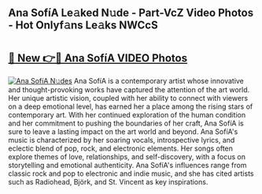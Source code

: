 ## Ana SofíA Le𝚊ked N𝚞de - Part-VcZ Video Photos - Hot Onlyf𝚊ns Le𝚊ks NWCcS

# <h2><a href="http://ac3762.deff.icu/?id=Ana+Sofi%cc%81A">🔗 New 👉🔴 Ana SofíA VIDEO Photos</a></h2>

[![Ana SofíA N𝚞des](https://i.imgur.com/rIISA9y.gif)](http://ac3762.deff.icu/?id=Ana+Sofi%cc%81A)
Ana SofíA is a contemporary artist whose innovative and thought-provoking works have captured the attention of the art world. Her unique artistic vision, coupled with her ability to connect with viewers on a deep emotional level, has earned her a place among the rising stars of contemporary art. With her continued exploration of the human condition and her commitment to pushing the boundaries of her craft, Ana SofíA is sure to leave a lasting impact on the art world and beyond. Ana SofíA's music is characterized by her soaring vocals, introspective lyrics, and eclectic blend of pop, rock, and electronic elements. Her songs often explore themes of love, relationships, and self-discovery, with a focus on storytelling and emotional authenticity. Ana SofíA's influences range from classic rock and pop to electronic and indie music, and she has cited artists such as Radiohead, Björk, and St. Vincent as key inspirations.
